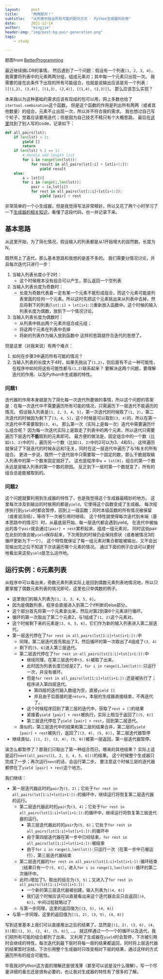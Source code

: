 ```yaml
---
layout:     post
title:      "两两配对！"
subtitle:   "从列表中给出所有可能的配对方式 - Python生成器的妙用"
date:       2021-12-14
author:     "mingjie"
header-img: "img/post-bg-pair-generation.png"
tags:
    - study

---
```


题图from [BetterProgramming](https://betterprogramming.pub/yield-in-python-76413d5e2a27)

最近继续搞LDR的事情。
然后遇到了一个问题：假设有一个列表`[1, 2, 3, 4]`，我需要将列表中的元素两两分组，组成元素对；其中每一个元素只出现一次。
我需要的是在此条件下出现的所有可能组合，也就是说输出应该是另一个列表：`[[(1,2), (3,4)], [(1,3), (2,4)], [(1,4), (2,3)]]`。
那么应该怎么实现？

本来我以为这种基础的需求应该有现成的包可以用，网上多数也给了`itertool.combination`这个函数。
但是这个函数的作用是列出所有两两（或者其他数量）的组合，元素不止出现一次，所以并不符合我的需求。
我也想过自己写个轮子，觉着应该要用迭代；但是因为自己技艺不精只有个大概思路。
最后在[这里](https://stackoverflow.com/questions/5360220/how-to-split-a-list-into-pairs-in-all-possible-ways)找到了别人写的code，记录如下：

```py
def all_pairs(lst):
    if len(lst) < 2:
        yield []
        return
    if len(lst) % 2 == 1:
        # Handle odd length list
        for i in range(len(lst)):
            for result in all_pairs(lst[:i] + lst[i+1:]):
                yield result
    else:
        a = lst[0]
        for i in range(1,len(lst)):
            pair = (a,lst[i])
            for rest in all_pairs(lst[1:i]+lst[i+1:]):
                yield [pair] + rest
```

非常简单的一个小生成器，但是我觉得写法非常精妙，所以又花了两个小时学习了一下[生成器的相关知识](https://www.liaoxuefeng.com/wiki/1016959663602400/1017318207388128)，看懂了这段代码，也一并记录下来。

## 基本思路

从这里开始，为了简化情况，假设输入的列表都是从1开始增大的自然数，长度为$N$。

既然用上了迭代，那么基本思路和我想的是差不多的。
我们需要分情况讨论，并且每次迭代只进行一步：
1. 当输入列表长度小于2时：
    - 这个时候根本没有组合可以产生，那么返回一个空列表
2. 当输入列表长度为奇数时：
    - 长度为奇数代表着一定有某一个元素不能形成组合，而这个元素可能是列表里面的任何一个元素。所以这时先把这个元素挑出来从列表中去掉，然后将剩下的列表(`lst[:i] + lst[i+1:]`)重新放入函数中。这个时候的输入列表长度为偶数，放到下一个情况讨论。
3. 当输入列表长度为偶数时：
    - 从列表中挑出两个元素并组合成元组；
    - 将这两个元素在列表中去掉
    - 将新的列表作为输入放到函数中
这样的思路就符合迭代的思想了。

但是这里（对我来说）有两个难点：
1. 如何在步骤3中遍历所有可能的情况？
2. 当输入列表的长度大于4时，如果先挑出了`(1,2)`，则后面有不止一种可能性，在程序中如何将这些可能性都与`(1,2)`联系起来？
要解决这两个问题，要理解迭代的作用、以及Python中生成器的特性。

### 问题1

迭代器的作用本身就是为了简化每一次迭代所要做的事情，所以这个问题的答案是：在每一次迭代中不需要遍历所有可能的情况，只需遍历下一层迭代不能遍历的情况。
假设输入列表是`[1, 2, 3, 4, 5]`，第一次迭代的时候取了`(1, 2)`，第二次迭代的时候因为剩下了`[3, 4, 5]`，这个时候是可以取到`(3, 4)`的，所以在第一次迭代中不需要取到`(3, 4)`。
那么第一次（实际上是每一次）迭代中需要遍历什么组合呢？
因为每一次迭代实际上是取走了列表中的两个元素，所以迭代只需要遍历下层迭代**不能**取到的元素即可。
最方便的做法是，固定组合中的一个数（比如`(1, 2)`中的1），遍历另一个数（比如`(1, 2)`中的2可以为3、4和5）。
这样遍历就保证了下层迭代的时候永远和1无关，同时在这一层迭代中遍历了与1有关的所有组合。
更进一步说，既然一个迭代层中只需要取一个固定的数，那么干脆就取输入列表中的第一个数来固定就好了。
这也是程序中`a = lst[0]`，组合的第一个数永远是是输入列表的第一个数的原因。
反正到下一层时第一个数就变了，所有的组合总是能被取到的。

### 问题2

这个问题就要利用到生成器的特性了，也是我觉得这个生成器最精妙的地方。
这里每次涉及到输出的时候用的都是`yield`，它使得这个函数变成了生成器。
每次程序执行到`yield`时都会暂停，回到上一级函数；同时本级函数的所有情况被保留（或者说冻结），等待下一次被引用时继续。
这个特性就使得每次迭代到末端（基本思路中的情况1）时，从最底层开始、每一层迭代都会遇到yield。
在迭代中被抽出的各个`pair`就会通过`[pair] + rest`累积起来，组成一组元素对。
同时这些pair在此刻的值会被`yield`保存起来，下次用到的时候仍会保持原状（或者被情况3的循环更新为下一个）。
这个特性既保证了每一组元素对集合都能被输出，又不会出现输出完之后不知道下次该遍历哪个元素的情况。
通过下面的例子应该可以更好地看出来这些`yield`是怎么运作地。

## 运行实例：6元素列表

从程序中可以看出来，奇数元素列表实际上是回到偶数元素列表地情况地，所以只要掌握了偶数元素列表的情况即可，这里也只举偶数的例子。

- 这里我们的输入列表为`[1, 2, 3, 4, 5, 6]`。
- 因为是偶数列表，程序会直接进入到第二个if判断的else部分。
- 这个部分首先将第一个元素拿出来，然后对第2到第6个元素进行循环。
- 循环的第一次取出了第二个元素2，与1组成了`(1, 2)`这个元素对。
- 这个时候剩下来的元素是`[3, 4, 5, 6]`，它们作为新的输入列表进入第二层迭代。
- 第一层迭代停在了`for rest in all_pairs(lst[1:i]+lst[i+1:]):`中
    - 同理，第二层迭代首先取出了3，然后循环的第一次取出了4组成了`(3, 4)`
    - 剩下的`[5, 6]`进入第三层迭代。
    - 第二层迭代停在了`for rest in all_pairs(lst[1:i]+lst[i+1:]):`中
        - 继续同理，在第三层迭代中`(5, 6)`被取了出来。
        - 此时因为列表长度已经是2了，`for i in range(1,len(lst)):`只运行一次，并没有循环。
        - 但是`for rest in all_pairs(lst[1:i]+lst[i+1:]):`还是被执行了；程序进入第四层迭代。
            - 第四层的迭代输入数组为空，直接`yield []`
            - 并且由于后面接的是`return`，本层的生成器直接结束，不再迭代了。
        - 这个时候程序回到了第三层的迭代中，获取了`rest = []`的结果
        - 紧接着`yield [pair] + rest`被执行，实际上相当于返回了`[(5, 6)]`
        - 第三层迭代停在了`yield [pair] + rest`，回到第二层迭代。
    - 类似的，第三层迭代中的结果和第二层的结果合并，第二层的`yield [pair] + rest`被执行，返回了`[(3, 4), (5, 6)]`，第二层迭代器暂停
- 继续类似，`[(1, 2), (3, 4), (5, 6)]`被第一层返回，第一层迭代器暂停。

诶怎么都暂停了？那我们只取出了第一种组合而已，哪来的其他结果？
实际上这是运行`next(all_pairs([1, 2, 3, 4, 5, 6]))`的结果。
这个时候整个生成器只完成了一步；再次运行`next`的话，会运行第二步。
要注意这个时候三层的迭代器都停在了`yield [pair] + rest`这个地方。

我们继续：
- 第一层迭代器此时的`pair`为`(1, 2)`；它处于`for rest in all_pairs(lst[1:i]+lst[i+1:]):`的循环中，继续运行将恢复第二层迭代器的运行。
    - 第二层迭代器此时的`pair`为`(3, 4)`；它处于`for rest in all_pairs(lst[1:i]+lst[i+1:]):`的循环中，继续运行将恢复第三层迭代器的运行。
        - 第三层迭代器此时的`pair`为`(5, 6)`；它处于`for rest in all_pairs(lst[1:i]+lst[i+1:]):`的循环中
        - 由于第四层迭代器在第一步中已经结束，`for rest in all_pairs(lst[1:i]+lst[i+1:]):`被结束
        - 由于`for i in range(1,len(lst)):`只运行一次（在第一步中已被运行），第三层迭代器结束
    - 第二层迭代器的`for rest in all_pairs(lst[1:i]+lst[i+1:]):`循环结束（结果只有一个`(5, 6)`），进入`for i in range(1,len(lst)):`循环的第二次循环中。
    - 此时`i`增加了1，取出的组合为`(3, 5)`；又进入了`for rest in all_pairs(lst[1:i]+lst[i+1:]):`
        - 一个新的第三层迭代器被创建，输入列表为`[(4, 6)]`
        - 我们这个时候应该可以直接看出来这个迭代器会且只会返回`[(4, 6)]`，中间过程就略过了
    - 与第一步同理，这里的返回值为`[(3, 5), (4, 6)]`
- 与第一步同理，这里的返回值为`[(1, 2), (3, 5), (4, 6)]`

写到这里基本上我们可以直接推出之后的结果了。显然是`[(1, 2), (3, 6), (4, 5)]`和`[(1, 3), (2, 4), (5, 6)]`, ...。
就这样通过一个一个的循环以及迭代，我们把所有可能的组合都列了出来。
又利用了生成器在`yield`时会暂停，下次被引用时会继续的特性，每次迭代到最下层时将每一层的结果都返回，同时将上层迭代器的结果暂时冻结，下次引用整个生成器时只改变相对下层的结果，通过这样的方式遍历所有的组合可能性。

毕竟我对Python这方面的理解还是很浅薄（甚至可以说是没什么理解），写一个尽量详细的备忘还是很有必要的，也让我对生成器的特性有了很多的了解。